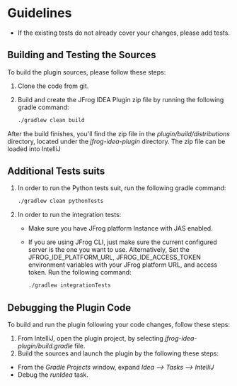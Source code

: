 # Guidelines

- If the existing tests do not already cover your changes, please add tests.

## Building and Testing the Sources

To build the plugin sources, please follow these steps:

1. Clone the code from git.
2. Build and create the JFrog IDEA Plugin zip file by running the following gradle command:

    ```bash
    ./gradlew clean build
    ```

After the build finishes, you'll find the zip file in the *plugin/build/distributions* directory, located under the *jfrog-idea-plugin* directory.
The zip file can be loaded into IntelliJ

## Additional Tests suits

1. In order to run the Python tests suit, run the following gradle command:

    ```bash
    ./gradlew clean pythonTests
    ```

2. In order to run the integration tests:
   - Make sure you have JFrog platform Instance with JAS enabled.
   - If you are using JFrog CLI, just make sure the current configured server is the one you want to use.
    Alternatively, Set the JFROG_IDE_PLATFORM_URL, JFROG_IDE_ACCESS_TOKEN environment variables with your JFrog platform URL, and access token.
    Run the following command:

     ```bash
     ./gradlew integrationTests
     ```

## Debugging the Plugin Code

To build and run the plugin following your code changes, follow these steps:

1. From IntelliJ, open the plugin project, by selecting *jfrog-idea-plugin/build.gradle* file.
2. Build the sources and launch the plugin by the following these steps:

- From the *Gradle Projects* window, expand *Idea --> Tasks -->  IntelliJ*
- Debug the *runIdea* task.

